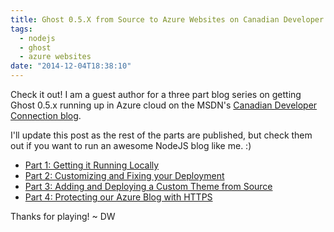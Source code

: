 ```yaml
---
title: Ghost 0.5.X from Source to Azure Websites on Canadian Developer Connection
tags:
  - nodejs
  - ghost
  - azure websites
date: "2014-12-04T18:38:10"
---
```

<!--
![Ghost 0.5.X from Source to Azure Websites on Canadian Developer Connection](http://www.davidwesst.com/content/images/2014/12/ghostlovesazure.png)
-->

Check it out! I am a guest author for a three part blog series on getting Ghost 0.5.x running up in Azure cloud on the MSDN's [Canadian Developer Connection blog](http://blogs.msdn.com/b/cdndevs/).

I'll update this post as the rest of the parts are published, but check them out if you want to run an awesome NodeJS blog like me. :)

*   [Part 1: Getting it Running Locally](http://d.wes.st/11VgfU5)
*   [Part 2: Customizing and Fixing your Deployment](http://d.wes.st/1A0TCZy)
*   [Part 3: Adding and Deploying a Custom Theme from Source](http://d.wes.st/12MU1Uv)
*   [Part 4: Protecting our Azure Blog with HTTPS](http://d.wes.st/1BS7hU9)

Thanks for playing! ~ DW